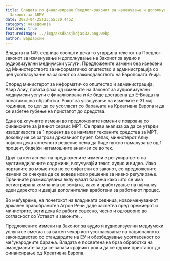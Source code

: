 ```yaml
---
title: Владата го финализираше Предлог-законот за изменување и дополнување на
  Законот за АВМУ
date: 2023-04-25T23:55:20.445Z
category: македонија
featured: true
featuredImage: ../img/aksdkasjkdjas32.png.webp
author: Вардарски
---
```


Владата на 149. седница соопшти дека го утврдила текстот на Предлог-законот за изменување и дополнување на Законот за аудио и аудиовизуелни медиумски услуги. Предложените измени беа изнесени од Министерството за информатичко општество и администрација со цел усогласување на законот со законодавството на Европската Унија.

Според министерот за информатичко општество и администрација, Азир Алиу, првата фаза од измените на Законот за аудиовизуелни медиумски услуги е финализирана и ќе биде доставена до Е-Влада на понатамошна обработка. Рокот за усвојување на измените е 31 мај годинава, со цел да се усогласат со барањата на Креативна Европа и да се избегне губење на пристапот до средства.

Една од клучните измени во предложените измени е поврзана со финансиите за јавниот сервис МРТ. Се прави анализа за да се утврди изводливоста за 1 процент да се намалат тековните средства за МРТ, доколку не се загрози државниот буџет. Сепак, министерот Алиу појасни дека конечното решение нема да биде нужно намалување од 1 процент, бидејќи натамошните анализи се во тек.

Друг важен аспект на предложените измени е регулирањето на мултимедијалните содржини, вклучувајќи текст, аудио и видео. Иако порталите во моментов не се опфатени со законот, со предложените измени се очекува да се воведе ново решение за нивно регулирање. Првичните размислувања вклучуваат барања како што се има регистрирана компанија во земјата, како и вработување на најмалку еден директор и двајца дополнителни вработени за работниот процес.

Во меѓувреме, на почетокот на владината седница, новоименуваниот државен правобранител Агрон Речи даде заклетва пред премиерот и министрите, вети дека ќе работи совесно, чесно и одговорно во согласност со Уставот и законите. .

Предложените измени на Законот за аудио и аудиовизуелни медиумски услуги се сметаат за важен чекор кон усогласување на националното законодавство со стандардите на ЕУ и обезбедување усогласеност со меѓународните барања. Владата е посветена на брза обработка на амандманите за да се запази крајниот рок и да се одржи пристапот до финансирање од Креативна Европа.
